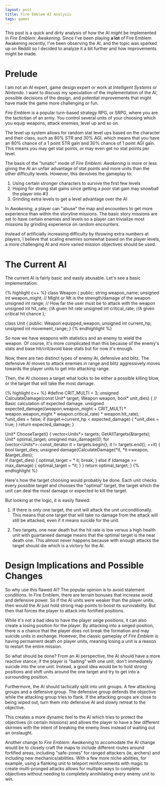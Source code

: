 ```yaml
---
layout: post
title: Fire Emblem AI Analysis
tags: games
---
```


This post is a quick and dirty analysis of how the AI *might* be implemented in *Fire Emblem: Awakening*.  Since I've been playing **a lot** of Fire Emblem Awakening recently, I've been observing the AI, and the topic was sparked up on Reddit so I decided to analyze it a bit further and how improvements might be made.

# Prelude 
I am not an AI expert, game design expert or work at *Intelligent Systems* or *Nintendo*.  I want to discuss my speculation of the implementation of the AI, possible decisions of the design, and potential improvements that might have made the game more challenging or fun.

*Fire Emblem* is a popular turn-based strategy RPG, or SRPG, where you are the tactictian of an army.  You control several units of your choosing which you equip weapons, attack enemies, level up and so on.  

The level up system allows for random stat level ups based on the character and their class, such as 80% STR and 30% AGI, which means that you have an 80% chance of a 1 point STR gain and 30% chance of 1 point AGI gain.  This means you may get stat points, or may even get no stat points per level.

The basis of the "lunatic" mode of *Fire Emblem: Awakening* is more or less giving the AI an unfair advantage of stat points and more units than the other difficulty levels.  However, this devolves the gameplay to:
1. Using certain stronger characters to survive the first few levels
2. Hoping for strong stat gains since getting a poor stat gain may snowball the player into #3
3. Grinding extra levels to get a level advantage over the AI

In *Awakening*, a player can "abuse" the map and encounters to get more experience than within the storyline missions.  The basic story missions are set to have certain enemies and levels so a player can trivialize most missions by grinding experience on random encounters.

Instead of artificially increasing difficulty by throwing extra numbers at players, I believe that scaling enemies somewhat based on the player levels, a more challenging AI and more varied mission objectives should be used.

# The Current AI
The current AI is fairly basic and easily abusable.  Let's see a basic implementation:

{% highlight c++ %}
class Weapon {
  public:
	string weapon_name;
	unsigned int weapon_might;  // Might or Mt is the strength/damage of the weapon
	unsigned int range;	// How far the user must be to attack with the weapon
	unsigned int hit_rate; //A given hit rate
	unsigned int critical_rate;	//A given critical hit chance
};

class Unit {
  public:
	Weapon equipped_weapon;
	unsigned int current_hp;
	unsigned int movement_range;
}
{% endhighlight %}

So now we have weapons with statistics and an enemy to wield the weapon.  Of course, it's more complicated than this because of the enemy's stats and base hit/crit/avoid base stats but for now it's enough.

Now, there are two distinct types of enemy AI, defensive and blitz.  The defensive AI moves to attack enemies in range and blitz aggressively moves towards the player units to get into attacking range.

Then, the AI chooses a target what looks to be either a possible killing blow, or the target that will take the most damage.

{% highlight c++ %}
#define CRIT_MULTI = 3;
unsigned CalculateDamage(const Unit* target, Weapon weapon, bool* unit_dies) {
	// Basic calculation of expected damage.
	unsigned expected_damage((weapon.weapon_might + 
	  CRIT_MULTI * weapon.weapon_might * weapon.critical_rate) * weapon.hit_rate);
	*unit_dies = false;
	if (target->current_hp < expected_damage)
	{
		*unit_dies = true;
	}
	return expected_damage;
}

Unit* ChooseTarget() {
	vector<Units*> targets;
	GetAllTargets(&targets);
	Unit* optimal_target; 
	unsigned max_damage(0);
	for (vector<Units*>::const_iterator it = targets.begin(); it != targets.end(); ++it)
	{
		bool target_dies;
		unsigned damage(CalculateDamage(*it, *it->weapon, &target_dies);		
		if (target_dies)
		{
			optimal_target = * it;
			break;
		}
		else if (damage >= max_damage)
		{
			optimal_target = *it;
		}
	}
	return optimal_target;
}
{% endhighlight %}

Here's how the target choosing would probably be done.  Each unit checks every possible target and chooses the "optimal" target, the target which the unit can deal the most damage or expected to kill the target.

But looking at the logic, it is easily flawed:

1. If there is only one target, the unit will attack the unit unconditionally.  This means that one target that will take no damage from the attack will still be attacked, even if it means suicide for the unit.

2. Two targets, one near death but the hit rate is low versus a high health unit with guartaneed damage means that the optimal target is the near death one.  This almost never happens because with enough attacks the target should die which is a victory for the AI.

# Design Implications and Possible Changes

So why use this flawed AI?  The popular opinion is to avoid stalement conditions.  In Fire Emblem, there are terrain bonuses that increase avoid and defensive power.  So if the AI units were weaker than the player units, then would the AI just hold strong map points to boost its survivability.  But then that forces the player to attack into fortified positions.

While it's not a bad idea to have the player seige positions, it can also create a losing position for the player. By attacking into a seiged position, there is a chance that the player does not break the formation and may suicide units in exchange. However, the classic gameplay of *Fire Emblem* is having permament death on player units, meaning losing a unit is a reason to restart the entire mission.

So what should be done?  From an AI perspective, the AI should have a more reactive stance;  if the player is "baiting" with one unit, don't immediately suicide into the one unit.  Instead, a good idea would be to hold strong positions and shift units around the one target and try to get into a surrounding position.

Furthermore, the AI should tactically split into unit groups.  A few attacking groups and a defensive group.  The defensive group defends the objective while the attacking group tries to flank.  If the attacking groups are close to being wiped out, turn them into defensive AI and slowly retreat to the objective.

This creates a more dynamic feel to the AI which tries to protect the objectives (in certain missions) and allows the player to have a few different skirmies with the intent of breaking the enemy lines instead of waiting out an onslaught.

Another change to *Fire Emblem: Awakening* to accomodate the AI change would be to closely craft the maps to include different routes around fortified areas, including "safe-zones" for ranged attackers (ie, archers) and including new mechanics/abilities.  With a few more niche abilities, for example, using a flanking unit to teleport reinforcements with magic to create multi-pronged attacks allows for multiple ways to complete objectives without needing to completely annihilating every enemy unit to win.
